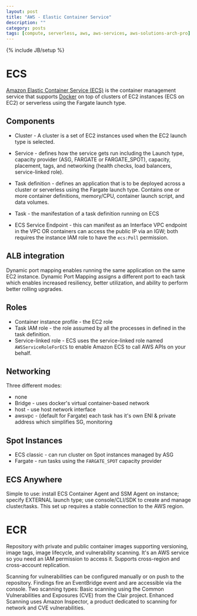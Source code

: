 ```yaml
---
layout: post
title: "AWS - Elastic Container Service"
description: ""
category: posts
tags: [compute, serverless, aws, aws-services, aws-solutions-arch-pro]
---
```

{% include JB/setup %}

# ECS
[Amazon Elastic Container Service (ECS)](https://aws.amazon.com/ecs/) is the container management service that supports [Docker](https://aws.amazon.com/docker/) on top of clusters of EC2 instances (ECS on EC2) or serverless using the Fargate launch type. 

## Components
- Cluster - A cluster is a set of EC2 instances used when the EC2 launch type is selected.

- Service - defines how the service gets run including the Launch type, capacity provider (ASG, FARGATE or FARGATE_SPOT), capacity, placement, tags, and networking (health checks, load balancers, service-linked role).

- Task definition - defines an application that is to be deployed across a cluster or serverless using the Fargate launch type. Contains one or more container definitions, memory/CPU, container launch script, and data volumes.

- Task - the manifestation of a task definition running on ECS

- ECS Service Endpoint - this can manifest as an Interface VPC endpoint in the VPC OR containers can access the public IP via an IGW; both requires the instance IAM role to have the `ecs:Poll` permission.

## ALB integration
Dynamic port mapping enables running the same application on the same EC2 instance. Dynamic Port Mapping assigns a different port to each task which enables increased resiliency, better utilization, and ability to perform better rolling upgrades.

## Roles
- Container instance profile - the EC2 role
- Task IAM role - the role assumed by all the processes in defined in the task definition.
- Service-linked role - ECS uses the service-linked role named `AWSServiceRoleForECS` to enable Amazon ECS to call AWS APIs on your behalf.

## Networking
Three different modes:
- none
- Bridge - uses docker's virtual container-based network
- host - use host network interface
- awsvpc - (default for Fargate) each task has it's own ENI &amp; private address which simplifies SG, monitoring

## Spot Instances
- ECS classic - can run cluster on Spot instances managed by ASG
- Fargate - run tasks using the `FARGATE_SPOT` capacity provider

## ECS Anywhere
Simple to use: install ECS Container Agent and SSM Agent on instance; specify EXTERNAL launch type; use console/CLI/SDK to create and manage cluster/tasks. This set up requires a stable connection to the AWS region.

# ECR
Repository with private and public container images supporting versioning, image tags, image lifecycle, and vulnerability scanning. It's an AWS service so you need an IAM permission to access it. Supports cross-region and cross-account replication. 

Scanning for vulnerabilities can be configured manually or on push to the repository. Findings fire an EventBridge event and are accessible via the console. Two scanning types: Basic scanning using the Common Vulnerabilities and Exposures (CVE) from the Clair project. Enhanced Scanning uses Amazon Inspector, a product dedicated to scanning for network and CVE vulnerabilities.